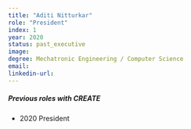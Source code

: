 ```yaml
---
title: "Aditi Nitturkar"
role: "President"
index: 1
year: 2020
status: past_executive
image: 
degree: Mechatronic Engineering / Computer Science
email:
linkedin-url:
---
```

##### Previous roles with CREATE

- 2020 President